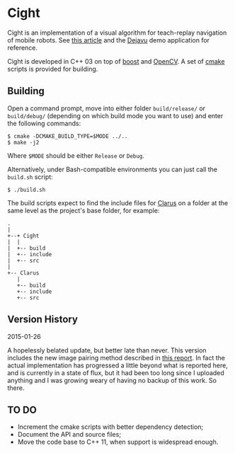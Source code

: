 Cight
======

Cight is an implementation of a visual algorithm for teach-replay navigation of mobile robots. See [this article](https://github.com/xperroni/Yamabiko/blob/master/2014-1/Article/Mobile%20Robot%20Path%20Drift%20Estimation%20using%20Visual%20Streams.pdf) and the [Dejavu](https://github.com/xperroni/Dejavu) demo application for reference.

Cight is developed in C++ 03 on top of [boost](http://www.boost.org/) and [OpenCV](http://opencv.org/). A set of [cmake](http://www.cmake.org/) scripts is provided for building.

Building
--------

Open a command prompt, move into either folder `build/release/` or `build/debug/` (depending on which build mode you want to use) and enter the following commands:

    $ cmake -DCMAKE_BUILD_TYPE=$MODE ../..
    $ make -j2

Where `$MODE` should be either `Release` or `Debug`.

Alternatively, under Bash-compatible environments you can just call the `build.sh` script:

    $ ./build.sh

The build scripts expect to find the include files for [Clarus](https://github.com/xperroni/Clarus) on a folder at the same level as the project's base folder, for example:

    .
    |
    +--+ Cight
    |  |
    |  +-- build
    |  +-- include
    |  +-- src
    |
    +-- Clarus
       |
       +-- build
       +-- include
       +-- src

Version History
---------------

2015-01-26

A hopelessly belated update, but better late than never. This version includes the new image pairing method described in [this report](https://github.com/xperroni/Yamabiko/blob/master/2014-2/Article/Image%20Stream%20Synchronization%20for%20Visual%20Navigation.pdf). In fact the actual implementation has progressed a little beyond what is reported here, and is currently in a state of flux, but it had been too long since I uploaded anything and I was growing weary of having no backup of this work. So there.

TO DO
-----

* Increment the cmake scripts with better dependency detection;
* Document the API and source files;
* Move the code base to C++ 11, when support is widespread enough.
